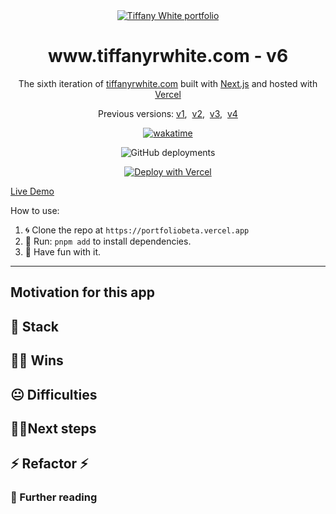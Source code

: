 <div align="center">
  <a href="https://github.com/twhite96/portfolio-v5">
    <img src="https://res.cloudinary.com/twhiteblog/image/upload/c_scale,q_100,w_300/v1633498150/twblog_zhjidz.png" alt="Tiffany White portfolio" />
  </a>
</div>
<h1 align="center">www.tiffanyrwhite.com - v6</h1>
<p align="center">
  The sixth iteration of <a href="https://www.tiffanyrwhite.com">tiffanyrwhite.com</a> built with <a href="https://www.gatsbyjs.org/">Next.js</a> and hosted with <a href="https://www.vercel.com/">Vercel</a>
</p>
<p align="center">
  Previous versions:
  <a href="https://github.com/twhite96/v1">v1</a>,&nbsp;
  <a href="https://github.com/twhite96/v2">v2</a>,&nbsp;
  <a href="https://github.com/twhite96/v3">v3</a>,&nbsp;
  <a href="https://github.com/twhite96/v4">v4</a>
</p>

<p align="center">
  <a href="https://wakatime.com/badge/user/35a1c519-3817-40c1-9c97-00e108889072/project/53937c15-6087-4401-8992-325cf80eac5b"><img src="https://wakatime.com/badge/user/35a1c519-3817-40c1-9c97-00e108889072/project/53937c15-6087-4401-8992-325cf80eac5b.svg?style=for-the-badge" alt="wakatime"></a>
</p>
 
<p align="center">
 <img alt="GitHub deployments" src="https://img.shields.io/github/deployments/twhite96/tw-portfolio-beta/production?label=build&logo=vercel&style=for-the-badge">
</p>

<p align="center">
  <a href="https://vercel.com/new/clone?repository-url=https%3A%2F%2Fgithub.com%2Ftwhite96%2Ftw-portfolio-beta"><img src="https://vercel.com/button" alt="Deploy with Vercel"></a>
</p>


[Live Demo](https://portfoliobeta.vercel.app)




How to use:

1. 🌀 Clone the repo at `https://portfoliobeta.vercel.app` 
2. 🏃 Run: `pnpm add` to install dependencies.
3. 🎊 Have fun with it.

---

## Motivation for this app


## 🥞 Stack


## 👊🏽 Wins


##  😐 Difficulties


## 🚶‍♂️Next steps


## ⚡ Refactor ⚡


###  📘 Further reading
